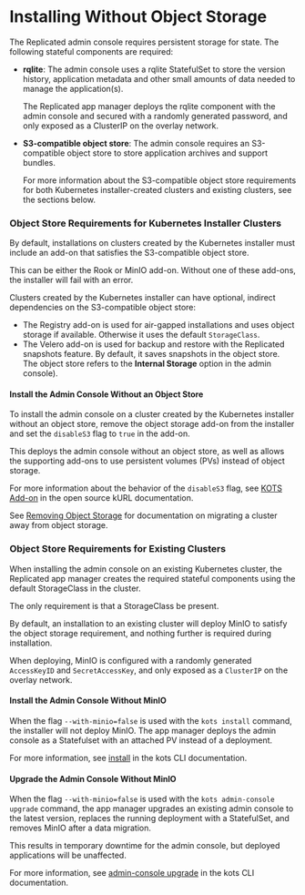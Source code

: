 # Installing Without Object Storage

The Replicated admin console requires persistent storage for state. The following stateful components are required:

* **rqlite**: The admin console uses a rqlite StatefulSet to store the version history, application metadata and other small amounts of data needed to manage the application(s).

   The Replicated app manager deploys the rqlite component with the admin console and secured with a randomly generated password, and only exposed as a ClusterIP on the overlay network.

* **S3-compatible object store**: The admin console requires an S3-compatible object store to store application archives and support bundles.

   For more information about the S3-compatible object store requirements for both Kubernetes installer-created clusters and existing clusters, see the sections below.

### Object Store Requirements for Kubernetes Installer Clusters

By default, installations on clusters created by the Kubernetes installer must include an add-on that satisfies the S3-compatible object store.

This can be either the Rook or MinIO add-on.
Without one of these add-ons, the installer will fail with an error.

Clusters created by the Kubernetes installer can have optional, indirect dependencies on the S3-compatible object store:

* The Registry add-on is used for air-gapped installations and uses object storage if available. Otherwise it uses the default `StorageClass`.
* The Velero add-on is used for backup and restore with the Replicated snapshots feature. By default, it saves snapshots in the object store. The object store refers to the **Internal Storage** option in the admin console).

#### Install the Admin Console Without an Object Store

To install the admin console on a cluster created by the Kubernetes installer without an object store, remove the object storage add-on from the installer and set the `disableS3` flag to `true` in the add-on.

This deploys the admin console without an object store, as well as allows the supporting add-ons to use persistent volumes (PVs) instead of object storage.

For more information about the behavior of the `disableS3` flag, see [KOTS Add-on](https://kurl.sh/docs/add-ons/kotsadm) in the open source kURL documentation.

See [Removing Object Storage](https://kurl.sh/docs/install-with-kurl/removing-object-storage) for documentation on migrating a cluster away from object storage.

### Object Store Requirements for Existing Clusters

When installing the admin console on an existing Kubernetes cluster, the Replicated app manager creates the required stateful components using the default StorageClass in the cluster.

The only requirement is that a StorageClass be present.

By default, an installation to an existing cluster will deploy MinIO to satisfy the object storage requirement, and nothing further is required during installation.

When deploying, MinIO is configured with a randomly generated `AccessKeyID` and `SecretAccessKey`, and only exposed as a `ClusterIP` on the overlay network.

#### Install the Admin Console Without MinIO

When the flag `--with-minio=false` is used with the `kots install` command, the installer will not deploy MinIO. The app manager deploys the admin console as a Statefulset with an attached PV instead of a deployment.

For more information, see [install](../reference/kots-cli-install/) in the kots CLI documentation.

#### Upgrade the Admin Console Without MinIO

When the flag `--with-minio=false` is used with the `kots admin-console upgrade` command,  the app manager upgrades an existing admin console to the latest version, replaces the running deployment with a StatefulSet, and removes MinIO after a data migration.

This results in temporary downtime for the admin console, but deployed applications will be unaffected.

For more information, see [admin-console upgrade](../reference/kots-cli-admin-console-upgrade/) in the kots CLI documentation.
